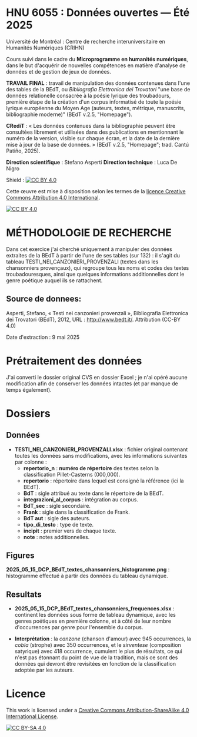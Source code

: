 # HNU 6055 : Données ouvertes — Été 2025
Université de Montréal : Centre de recherche interuniversitaire en Humanités Numériques (CRIHN)

Cours suivi dans le cadre du **Microprogramme en humanités numériques**, dans le but d'acquérir de nouvelles compétences en matière d'analyse de données et de gestion de jeux de données.

**TRAVAIL FINAL** : travail de manipulation des données contenues dans l'une des tables de la BEdT, ou _Bibliografia Elettronica dei Trovatori_ "une base de données relationelle consacrée à la poésie lyrique des troubadours, première étape de la création d'un corpus informatisé de toute la poésie lyrique européenne du Moyen Age (auteurs, textes, métrique, manuscrits, bibliographie moderne)" (BEdT v.2.5, "Homepage").

**CRediT** : « Les données contenues dans la bibliographie peuvent être consultées librement et utilisées dans des publications en mentionnant le numéro de la version, visible sur chaque écran, et la date de la dernière mise à jour de la base de données. » (BEdT v.2.5, "Homepage"; trad. Cantú Patiño, 2025).

**Direction scientifique** : Stefano Asperti
**Direction technique** : Luca De Nigro

Shield : [![CC BY 4.0][cc-by-shield]][cc-by]

Cette œuvre est mise à disposition selon les termes de la
[licence Creative Commons Attribution 4.0 International][cc-by].

[![CC BY 4.0][cc-by-image]][cc-by]

[cc-by]: https://creativecommons.org/licenses/by/4.0/deed.fr
[cc-by-image]: https://i.creativecommons.org/l/by/4.0/88x31.png
[cc-by-shield]: https://img.shields.io/badge/License-CC%20BY%204.0-lightgrey.svg

# MÉTHODOLOGIE DE RECHERCHE
Dans cet exercice j'ai cherché uniquement à manipuler des données extraites de la BEdT à partir de l'une de ses tables (sur 132) : il s'agit du tableau TESTI_NEI_CANZONIERI_PROVENZALI (textes dans les chansonniers provençaux), qui regroupe tous les noms et codes des textes troubadouresques, ainsi que quelques informations additionnelles dont le genre poétique auquel ils se rattachent. 

## Source de donnees:
Asperti, Stefano, « Testi nei canzonieri provenzali », Bibliografia Elettronica dei Trovatori (BEdT), 2012, URL : http://www.bedt.it/. Attribution (CC-BY 4.0)

Date d'extraction : 9 mai 2025

# Prétraitement des données

J'ai converti le dossier original CVS en dossier Excel ; je n'ai opéré aucune modification afin de conserver les données intactes (et par manque de temps également).

# Dossiers

## Données
- **TESTI_NEI_CANZONIERI_PROVENZALI.xlsx** : fichier original contenant toutes les données sans modifications, avec les informations suivantes par colonne :
  - **repertorio_n** : **numéro de répertoire** des textes selon la classification Pillet-Casterns (000,000).
  - **repertorio** : répertoire dans lequel est consigné la référence (ici la BEdT).
  - **BdT** : sigle attribué au texte dans le répertoire de la BEdT.
  - **integrazioni_al_corpus** : intégration au corpus.
  - **BdT_sec** : sigle secondaire.
  - **Frank** : sigle dans la classification de Frank.
  - **BdT aut** : sigle des auteurs.
  - **tipo_di_testo** : type de texte.
  - **incipit** : premier vers de chaque texte.
  - **note** : notes additionnelles.

## Figures
**2025_05_15_DCP_BEdT_textes_chansonniers_histogramme.png** : histogramme effectué à partir des données du tableau dynamique.

## Resultats
- **2025_05_15_DCP_BEdT_textes_chansonniers_frequences.xlsx** : continent les données sous forme de tableau dynamique, avec les genres poétiques en première colonne, et à côté de leur nombre d'occurrences par genre pour l'ensemble du corpus.

- **Interprétation** : la _canzone_ (chanson d'amour) avec 945 occurrences, la _cobla_ (strophe) avec 350 occurrences, et le _sirventese_ (composition satyrique) avec 418 occurrence, cumulent le plus de résultats, ce qui n'est pas étonnant du point de vue de la tradition, mais ce sont des données qui devront être revisitées en fonction de la classification adoptée par les auteurs.

# Licence
This work is licensed under a
[Creative Commons Attribution-ShareAlike 4.0 International License][cc-by-sa].

[![CC BY-SA 4.0][cc-by-sa-image]][cc-by-sa]

[cc-by-sa]: http://creativecommons.org/licenses/by-sa/4.0/
[cc-by-sa-image]: https://licensebuttons.net/l/by-sa/4.0/88x31.png
[cc-by-sa-shield]: https://img.shields.io/badge/License-CC%20BY--SA%204.0-lightgrey.svg
